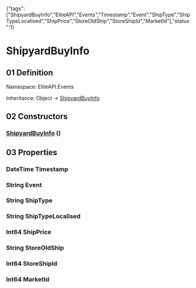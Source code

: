 {"tags":["ShipyardBuyInfo","EliteAPI","Events","Timestamp","Event","ShipType","ShipTypeLocalised","ShipPrice","StoreOldShip","StoreShipId","MarketId"],"status":1}

# ShipyardBuyInfo

## 01 Definition

Namespace: <span class='code'>EliteAPI.Events</span>

Inheritance: <span class='code'>Object</span> → <span class='code'>[ShipyardBuyInfo](../../EliteAPI/Events/ShipyardBuyInfo.html)</span>

## 02 Constructors

### <span class='code'>[ShipyardBuyInfo](../../EliteAPI/Events/ShipyardBuyInfo.html)</span> ()

## 03 Properties

### <span class='code'>DateTime</span> Timestamp

### <span class='code'>String</span> Event

### <span class='code'>String</span> ShipType

### <span class='code'>String</span> ShipTypeLocalised

### <span class='code'>Int64</span> ShipPrice

### <span class='code'>String</span> StoreOldShip

### <span class='code'>Int64</span> StoreShipId

### <span class='code'>Int64</span> MarketId

